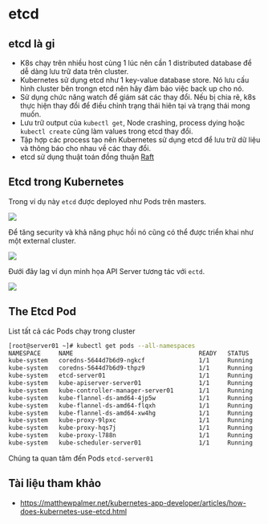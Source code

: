 # etcd
## etcd là gi
- K8s chạy trên nhiều host cùng 1 lúc nên cần 1 distributed database để dễ dàng lưu trữ data trên cluster.
- Kubernetes sử dụng etcd như 1 key-value database store. Nó lưu cấu hình cluster bên trongn etcd nên hãy đảm bảo việc back up cho nó.
- Sử dụng chức năng watch để giám sát các thay đổi. Nếu bị chia rẽ, k8s thực hiện thay đổi để điều chỉnh trạng thái hiên tại và trạng thái mong muốn.
- Lưu trữ output của `kubectl get`, Node crashing, process dying hoặc `kubectl create` cũng làm values trong etcd thay đổi.
- Tập hợp các process tạo nên Kubernetes sử dụng etcd để lưu trữ dữ liệu và thông báo cho nhau về các thay đổi.
- etcd sử dụng thuật toán đồng thuận [Raft](http://thesecretlivesofdata.com/raft/)

## Etcd trong Kubernetes

Trong ví dụ này `etcd` được deployed như Pods trên masters.

<img src=https://i.imgur.com/sihMtB7.png>

Để tăng security và khả năng phục hồi nó cũng có thể được triển khai như một external cluster.

<img src=https://i.imgur.com/qi2JPT5.png>

Đưới đây lag ví dụn minh họa API Server tương tác với `ectd`.

<img src=https://i.imgur.com/gfn5sNr.png>

## The Etcd Pod
List tất cả các Pods chạy trong cluster
```sh
[root@server01 ~]# kubectl get pods --all-namespaces
NAMESPACE     NAME                                   READY   STATUS    RESTARTS   AGE
kube-system   coredns-5644d7b6d9-ngkcf               1/1     Running   0          2d22h
kube-system   coredns-5644d7b6d9-thpz9               1/1     Running   0          2d22h
kube-system   etcd-server01                          1/1     Running   0          2d22h
kube-system   kube-apiserver-server01                1/1     Running   0          2d22h
kube-system   kube-controller-manager-server01       1/1     Running   0          2d22h
kube-system   kube-flannel-ds-amd64-4jp5w            1/1     Running   0          2d22h
kube-system   kube-flannel-ds-amd64-flqxh            1/1     Running   0          2d22h
kube-system   kube-flannel-ds-amd64-xw4hg            1/1     Running   0          2d22h
kube-system   kube-proxy-9lpxc                       1/1     Running   0          2d22h
kube-system   kube-proxy-hqs7j                       1/1     Running   0          2d22h
kube-system   kube-proxy-l788n                       1/1     Running   0          2d22h
kube-system   kube-scheduler-server01                1/1     Running   0          2d22h
```
Chúng ta quan tâm đến Pods `etcd-server01`









## Tài liệu tham khảo
- https://matthewpalmer.net/kubernetes-app-developer/articles/how-does-kubernetes-use-etcd.html
